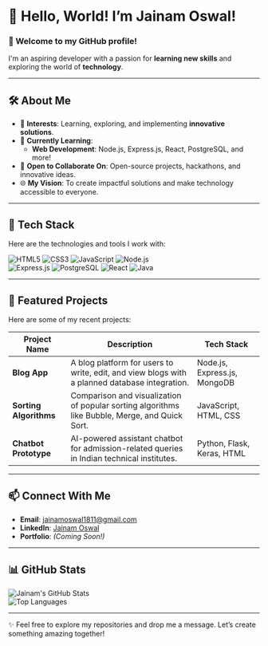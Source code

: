 # 👋 Hello, World! I’m Jainam Oswal!  

### 🌟 Welcome to my GitHub profile!  

I'm an aspiring developer with a passion for **learning new skills** and exploring the world of **technology**.  

---

## 🛠️ **About Me**
- 👀 **Interests**: Learning, exploring, and implementing **innovative solutions**.  
- 🌱 **Currently Learning**:  
  - **Web Development**: Node.js, Express.js, React, PostgreSQL, and more!    
- 💞️ **Open to Collaborate On**: Open-source projects, hackathons, and innovative ideas.  
- 🌐 **My Vision**: To create impactful solutions and make technology accessible to everyone.  

---

## 🚀 **Tech Stack**
Here are the technologies and tools I work with:  

![HTML5](https://img.shields.io/badge/-HTML5-E34F26?style=flat-square&logo=html5&logoColor=white)
![CSS3](https://img.shields.io/badge/-CSS3-1572B6?style=flat-square&logo=css3)
![JavaScript](https://img.shields.io/badge/-JavaScript-F7DF1E?style=flat-square&logo=javascript&logoColor=black)
![Node.js](https://img.shields.io/badge/-Node.js-339933?style=flat-square&logo=node.js&logoColor=white)  
![Express.js](https://img.shields.io/badge/-Express.js-000000?style=flat-square&logo=express&logoColor=white)
![PostgreSQL](https://img.shields.io/badge/-PostgreSQL-336791?style=flat-square&logo=postgresql&logoColor=white)
![React](https://img.shields.io/badge/-React-61DAFB?style=flat-square&logo=react&logoColor=black)
![Java](https://img.shields.io/badge/-Java-007396?style=flat-square&logo=java)  

---

## 🌟 **Featured Projects**
Here are some of my recent projects:  

| Project Name          | Description                                                                                       | Tech Stack                              |
|-----------------------|---------------------------------------------------------------------------------------------------|----------------------------------------|
| **Blog App**          | A blog platform for users to write, edit, and view blogs with a planned database integration.    | Node.js, Express.js, MongoDB           |
| **Sorting Algorithms**| Comparison and visualization of popular sorting algorithms like Bubble, Merge, and Quick Sort.   | JavaScript, HTML, CSS                  |
| **Chatbot Prototype** | AI-powered assistant chatbot for admission-related queries in Indian technical institutes.      | Python, Flask, Keras, HTML             |

---

## 📫 **Connect With Me**  
- **Email**: [jainamoswal1811@gmail.com](mailto:jainamoswal1811@gmail.com)  
- **LinkedIn**: [Jainam Oswal](https://www.linkedin.com/in/jainam-oswal/)  
- **Portfolio**: *(Coming Soon!)*  

---

## 📊 **GitHub Stats**
![Jainam's GitHub Stats](https://github-readme-stats.vercel.app/api?username=JainamOswal18&show_icons=true&theme=radical)  
![Top Languages](https://github-readme-stats.vercel.app/api/top-langs/?username=JainamOswal18&layout=compact&theme=radical)  

---

✨ Feel free to explore my repositories and drop me a message. Let’s create something amazing together!  
